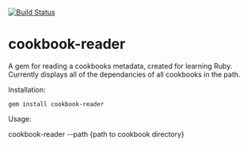 [![Build Status](https://secure.travis-ci.org/keviny22/cookbook-reader.png)](http://travis-ci.org/keviny22/cookbook-reader)


cookbook-reader
===============

A gem for reading a cookbooks metadata, created for learning Ruby.
Currently displays all of the dependancies of all cookbooks in the path.

Installation:

`gem install cookbook-reader`

Usage:

cookbook-reader --path {path to cookbook directory}


